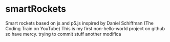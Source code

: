 # smartRockets
Smart rockets based on js and p5.js inspired by Daniel Schiffman (The Coding Train on YouTube)
This is my first non-hello-world project on github so have mercy.
trying to commit stuff
another modifica